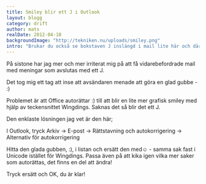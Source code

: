 ```yaml
---
title: Smiley blir ett J i Outlook
layout: blogg
category: drift
author: mats
realDate: 2012-04-10
backgroundImage: "http://tekniken.nu/uploads/smiley.png"
intro: "Brukar du också se bokstaven J inslängd i mail lite här och där? Inte helt otippat så är det Outlook som lägger dit dem, här är lösningen!"
---
```



På sistone har jag mer och mer irriterat mig på att få vidarebefordrade mail med meningar som avslutas med ett J.

Det tog mig ett tag att inse att avsändaren menade att göra en glad gubbe - :)

Problemet är att Office autorättar :) till att blir en lite mer grafisk smiley med hjälp av teckensnittet Wingdings. Saknas det så blir det ett J.

Den enklaste lösningen jag vet är den här;

I Outlook, tryck Arkiv -&gt; E-post -&gt; Rättstavning och autokorrigering -&gt; Alternativ för autokorrigering

Hitta den glada gubben, :), i listan och ersätt den med☺ - samma sak fast i Unicode istället för Wingdings. Passa även på att kika igen vilka mer saker som autorättas, det finns en del att ändra!

Tryck ersätt och OK, du är klar!

